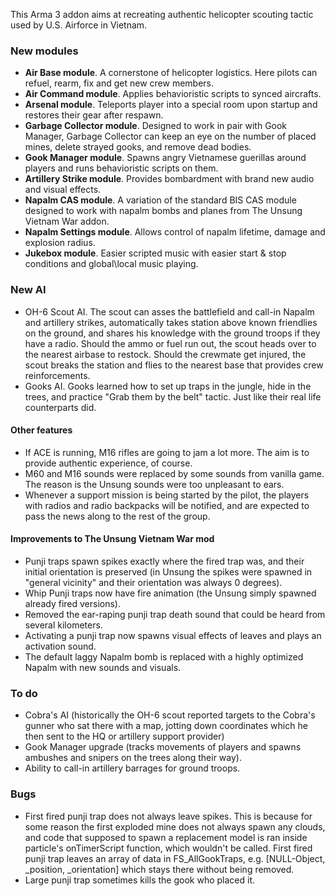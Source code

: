 
This Arma 3 addon aims at recreating authentic helicopter scouting tactic used by U.S. Airforce in Vietnam. 

### New modules
* __Air Base module__. A cornerstone of helicopter logistics. Here pilots can refuel, rearm, fix and get new crew members.
* __Air Command module__. Applies behavioristic scripts to synced aircrafts.
* __Arsenal module__. Teleports player into a special room upon startup and restores their gear after respawn.
* __Garbage Collector module__. Designed to work in pair with Gook Manager, Garbage Collector can keep an eye on the number of placed mines, delete strayed gooks, and remove dead bodies.
* __Gook Manager module__. Spawns angry Vietnamese guerillas around players and runs behavioristic scripts on them.
* __Artillery Strike module__. Provides bombardment with brand new audio and visual effects.
* __Napalm CAS module__. A variation of the standard BIS CAS module designed to work with napalm bombs and planes from The Unsung Vietnam War addon.
* __Napalm Settings module__. Allows control of napalm lifetime, damage and explosion radius.
* __Jukebox module__. Easier scripted music with easier start & stop conditions and global\local music playing.

### New AI
* OH-6 Scout AI. The scout can asses the battlefield and call-in Napalm and artillery strikes, automatically takes station above known friendlies on the ground, and shares his knowledge with the ground troops if they have a radio. Should the ammo or fuel run out, the scout heads over to the nearest airbase to restock. Should the crewmate get injured, the scout breaks the station and flies to the nearest base that provides crew reinforcements. 
* Gooks AI. Gooks learned how to set up traps in the jungle, hide in the trees, and practice "Grab them by the belt" tactic. Just like their real life counterparts did.

#### Other features
* If ACE is running, M16 rifles are going to jam a lot more. The aim is to provide authentic experience, of course.
* M60 and M16 sounds were replaced by some sounds from vanilla game. The reason is the Unsung sounds were too unpleasant to ears.
* Whenever a support mission is being started by the pilot, the players with radios and radio backpacks will be notified, and are expected to pass the news along to the rest of the group.

#### Improvements to The Unsung Vietnam War mod
* Punji traps spawn spikes exactly where the fired trap was, and their initial orientation is preserved (in Unsung the spikes were spawned in "general vicinity" and their orientation was always 0 degrees).
* Whip Punji traps now have fire animation (the Unsung simply spawned already fired versions).
* Removed the ear-raping punji trap death sound that could be heard from several kilometers.
* Activating a punji trap now spawns visual effects of leaves and plays an activation sound.
* The default laggy Napalm bomb is replaced with a highly optimized Napalm with new sounds and visuals.

### To do
* Cobra's AI (historically the OH-6 scout reported targets to the Cobra's gunner who sat there with a map, jotting down coordinates which he then sent to the HQ or artillery support provider)
* Gook Manager upgrade (tracks movements of players and spawns ambushes and snipers on the trees along their way).
* Ability to call-in artillery barrages for ground troops.

### Bugs
- First fired punji trap does not always leave spikes. This is because for some reason the first exploded mine does not always spawn any clouds, and code that supposed to spawn a replacement model is ran inside particle's onTimerScript function, which wouldn't be called. First fired punji trap leaves an array of data in FS_AllGookTraps, e.g. [NULL-Object, _position, _orientation] which stays there without being removed.
- Large punji trap sometimes kills the gook who placed it.
